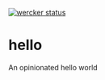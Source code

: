 [![wercker status](https://app.wercker.com/status/84090fb9efaa31f42e46f4270fcb648f/m/master "wercker status")](https://app.wercker.com/project/byKey/84090fb9efaa31f42e46f4270fcb648f)
# hello
An opinionated hello world
